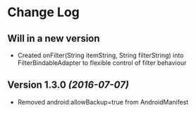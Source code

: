 Change Log
==========

Will in a new version
----------------------------
* Created onFilter(String itemString, String filterString) into FilterBindableAdapter to flexible control of filter behaviour

Version 1.3.0 *(2016-07-07)*
----------------------------
* Removed android:allowBackup=true from AndroidManifest